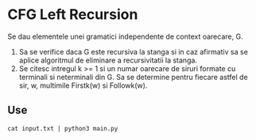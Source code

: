 # CFG Left Recursion

Se dau elementele unei gramatici independente de context oarecare, G.
1. Sa se verifice daca G este recursiva la stanga si in caz afirmativ sa se aplice algoritmul de eliminare a recursivitatii la stanga.
2. Se citesc intregul k >= 1 si un numar oarecare de siruri formate cu terminali si neterminali din G. Sa se determine pentru fiecare astfel de sir, w, multimile Firstk(w) si Followk(w).

## Use
```
cat input.txt | python3 main.py
```

